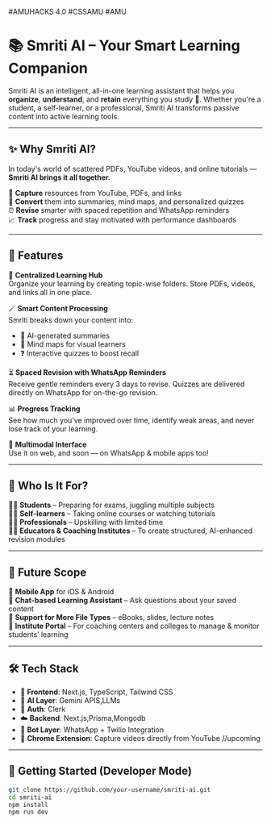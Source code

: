 
\#AMUHACKS 4.0 \#CSSAMU \#AMU

# 📚 Smriti AI – Your Smart Learning Companion

Smriti AI is an intelligent, all-in-one learning assistant that helps you **organize**, **understand**, and **retain** everything you study 🧠. Whether you're a student, a self-learner, or a professional, Smriti AI transforms passive content into active learning tools.

---

## ✨ Why Smriti AI?

In today's world of scattered PDFs, YouTube videos, and online tutorials — **Smriti AI brings it all together.**

🚀 **Capture** resources from YouTube, PDFs, and links  
🧠 **Convert** them into summaries, mind maps, and personalized quizzes  
⏰ **Revise** smarter with spaced repetition and WhatsApp reminders  
📈 **Track** progress and stay motivated with performance dashboards

---

## 🌟 Features

📁 **Centralized Learning Hub**  
Organize your learning by creating topic-wise folders. Store PDFs, videos, and links all in one place.

🪄 **Smart Content Processing**  
Smriti breaks down your content into:
- 📄 AI-generated summaries  
- 🧭 Mind maps for visual learners  
- ❓ Interactive quizzes to boost recall

⏳ **Spaced Revision with WhatsApp Reminders**  
Receive gentle reminders every 3 days to revise. Quizzes are delivered directly on WhatsApp for on-the-go revision.

📊 **Progress Tracking**  
See how much you’ve improved over time, identify weak areas, and never lose track of your learning.

💬 **Multimodal Interface**  
Use it on web, and soon — on WhatsApp & mobile apps too!

---

## 👥 Who Is It For?

👨‍🎓 **Students** – Preparing for exams, juggling multiple subjects  
🧑‍💻 **Self-learners** – Taking online courses or watching tutorials  
👩‍💼 **Professionals** – Upskilling with limited time  
👨‍🏫 **Educators & Coaching Institutes** – To create structured, AI-enhanced revision modules

---

## 🔮 Future Scope

📱 **Mobile App** for iOS & Android  
🧠 **Chat-based Learning Assistant** – Ask questions about your saved content  
🧾 **Support for More File Types** – eBooks, slides, lecture notes  
🏫 **Institute Portal** – For coaching centers and colleges to manage & monitor students’ learning

---

## 🛠️ Tech Stack

- 🧩 **Frontend**: Next.js, TypeScript, Tailwind CSS  
- 🧠 **AI Layer**: Gemini APIS,LLMs 
- 🔐 **Auth**: Clerk  
- ☁️ **Backend**: Next.js,Prisma,Mongodb  
- 🤖 **Bot Layer**: WhatsApp + Twilio Integration  
- 🧪 **Chrome Extension**: Capture videos directly from YouTube //upcoming

---

## 🚀 Getting Started (Developer Mode)

```bash
git clone https://github.com/your-username/smriti-ai.git
cd smriti-ai
npm install
npm run dev

